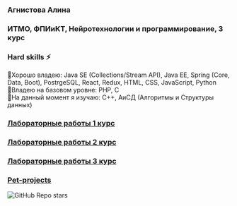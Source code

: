 ### Агнистова Алина
### ИТМО, ФПИиКТ, Нейротехнологии и программирование, 3 курс


### Hard skills ⚡
<!--
![Java](https://img.shields.io/badge/java-%23ED8B00.svg?style=for-the-badge&logo=openjdk&logoColor=white)
![Postgres](https://img.shields.io/badge/postgres-%23316192.svg?style=for-the-badge&logo=postgresql&logoColor=white)
![HTML5](https://img.shields.io/badge/html5-%23E34F26.svg?style=for-the-badge&logo=html5&logoColor=white)
![CSS3](https://img.shields.io/badge/css3-%231572B6.svg?style=for-the-badge&logo=css3&logoColor=white)
![JavaScript](https://img.shields.io/badge/javascript-%23323330.svg?style=for-the-badge&logo=javascript&logoColor=%23F7DF1E)
![Python](https://img.shields.io/badge/python-3670A0?style=for-the-badge&logo=python&logoColor=ffdd54)
![PHP](https://img.shields.io/badge/php-%23777BB4.svg?style=for-the-badge&logo=php&logoColor=white)
<br>
-->

🌱Хорошо владею: Java SE (Collections/Stream API), Java EE, Spring (Core, Data, Boot), PostrgeSQL, React, Redux, HTML, CSS, JavaScript, Python<br>
🌱Владею на базовом уровне: PHP, C<br>
🌱На данный момент я изучаю: C++, АиСД (Алгоритмы и Структуры данных)<br>




### [Лабораторные работы 1 курс](https://github.com/alinaagnistova/alinaagnistova/blob/main/navigation.md) 
### [Лабораторные работы 2 курс](https://github.com/alinaagnistova/alinaagnistova/blob/main/navigation2.md) 
### [Лабораторные работы 3 курс](https://github.com/alinaagnistova/alinaagnistova/blob/main/navigation3.md) 
### [Pet-projects](https://github.com/alinaagnistova/alinaagnistova/blob/main/navigation4.md) 


![GitHub Repo stars](https://img.shields.io/github/stars/alinaagnistova)


<!--
**alinaagnistova/alinaagnistova** is a ✨ _special_ ✨ repository because its `README.md` (this file) appears on your GitHub profile.

Here are some ideas to get you started:

- 🔭 I’m currently working on ...
- 🌱 I’m currently learning ...
- 👯 I’m looking to collaborate on ...
- 🤔 I’m looking for help with ...
- 💬 Ask me about ...
- 📫 How to reach me: ...
- 😄 Pronouns: ...
- ⚡ Fun fact: ...
-->
